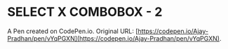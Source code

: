 # SELECT X COMBOBOX - 2

A Pen created on CodePen.io. Original URL: [https://codepen.io/Ajay-Pradhan/pen/vYqPGXN](https://codepen.io/Ajay-Pradhan/pen/vYqPGXN).

